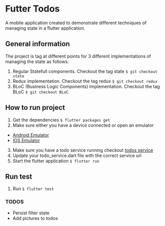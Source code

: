 # Futter Todos

A mobile application created to demonstrate different techniques of managing state in a flutter application.

## General information

The project is tag at different points for 3 different implementations of managing the state as follows:

1. Regular Statefull components. Checkout the tag state `$ git checkout state`
1. Redux implementation. Checkout the tag redux `$ git checkout redux`
1. BLoC (Business Logic Components) implementation. Checkout the tag BLoC `$ git checkout BLoC`

## How to run project

1. Get the dependencies
   `$ flutter packages get`
2. Make sure either you have a device connected or open an emulator

- [Android Emulator](https://developer.android.com/studio/run/managing-avds)
- [IOS Emulator](https://flutter.io/docs/get-started/install/macos)

3. Make sure you have a todo service running checkout [todos service](https://github.com/ocalvet/todos_service)
4. Update your todo_service.dart file with the correct service url
5. Start the flutter application
   `$ flutter run`

## Run test

1. Run `$ flutter test`

### TODOS

- Persist filter state
- Add pictures to todos
